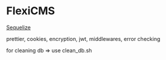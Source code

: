 # FlexiCMS

[Sequelize](https://sequelize.org/docs/v6/core-concepts/)

prettier, cookies, encryption, jwt, middlewares, error checking

for cleaning db => use clean_db.sh
